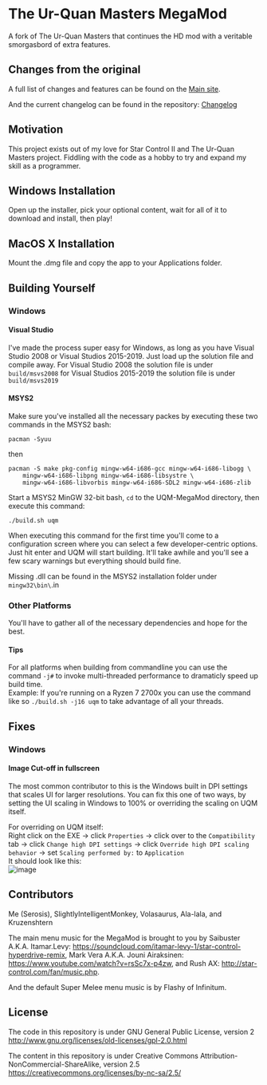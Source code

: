 # The Ur-Quan Masters MegaMod
A fork of The Ur-Quan Masters that continues the HD mod with a veritable smorgasbord of extra features.

## Changes from the original

A full list of changes and features can be found on the [Main site](http://megamod.serosis.net/Features).

And the current changelog can be found in the repository: [Changelog](https://github.com/Serosis/UQM-MegaMod/blob/master/MegaMod%20Changelog.txt)

## Motivation

This project exists out of my love for Star Control II and The Ur-Quan Masters project. Fiddling with the code as a hobby to try and expand my skill as a programmer.

## Windows Installation

Open up the installer, pick your optional content, wait for all of it to download and install, then play!

## MacOS X Installation

Mount the .dmg file and copy the app to your Applications folder.

## Building Yourself

### Windows

#### Visual Studio 
I've made the process super easy for Windows, as long as you have Visual Studio 2008 or Visual Studios 2015-2019. Just load up the solution file and compile away.
For Visual Studio 2008 the solution file is under `build/msvs2008` for Visual Studios 2015-2019 the solution file is under `build/msvs2019`

#### MSYS2

Make sure you've installed all the necessary packes by executing these two commands in the MSYS2 bash:

	pacman -Syuu

then

	pacman -S make pkg-config mingw-w64-i686-gcc mingw-w64-i686-libogg \
		mingw-w64-i686-libpng mingw-w64-i686-libsystre \
		mingw-w64-i686-libvorbis mingw-w64-i686-SDL2 mingw-w64-i686-zlib

Start a MSYS2 MinGW 32-bit bash, `cd` to the UQM-MegaMod directory, then execute this command: 

	./build.sh uqm 

When executing this command for the first time you'll come to a configuration screen where you can select a few developer-centric options.
Just hit enter and UQM will start building. It'll take awhile and you'll see a few scary warnings but everything should build fine.

Missing .dll can be found in the MSYS2 installation folder under `mingw32\bin\`.in

### Other Platforms
You'll have to gather all of the necessary dependencies and hope for the best.

#### Tips

For all platforms when building from commandline you can use the command `-j#` to invoke multi-threaded performance to dramaticly speed up build time.  
Example: If you're running on a Ryzen 7 2700x you can use the command like so `./build.sh -j16 uqm` to take advantage of all your threads.

## Fixes

### Windows

#### Image Cut-off in fullscreen

The most common contributor to this is the Windows built in DPI settings that scales UI for larger resolutions.
You can fix this one of two ways, by setting the UI scaling in Windows to 100% or overriding the scaling on UQM itself.

For overriding on UQM itself:  
Right click on the EXE -> click `Properties` -> click over to the `Compatibility` tab -> click `Change high DPI settings` -> click `Override high DPI scaling behavior` -> set `Scaling performed by:` to `Application`  
It should look like this:  
![image](https://user-images.githubusercontent.com/4404965/80047996-bb0e7f00-84c3-11ea-8914-85509e2fb623.png)


## Contributors

Me (Serosis), SlightlyIntelligentMonkey, Volasaurus, Ala-lala, and Kruzenshtern

The main menu music for the MegaMod is brought to you by Saibuster A.K.A. Itamar.Levy: https://soundcloud.com/itamar-levy-1/star-control-hyperdrive-remix, Mark Vera A.K.A. Jouni Airaksinen: https://www.youtube.com/watch?v=rsSc7x-p4zw, and Rush AX: http://star-control.com/fan/music.php.

And the default Super Melee menu music is by Flashy of Infinitum.

## License

The code in this repository is under GNU General Public License, version 2 http://www.gnu.org/licenses/old-licenses/gpl-2.0.html

The content in this repository is under Creative Commons Attribution-NonCommercial-ShareAlike, version 2.5 https://creativecommons.org/licenses/by-nc-sa/2.5/
